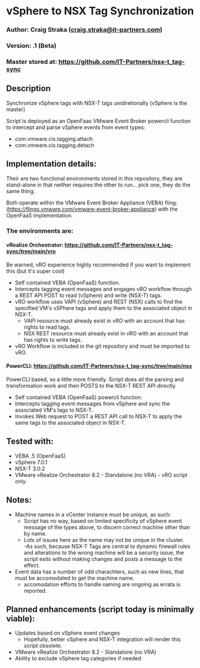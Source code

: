 # vSphere to NSX Tag Synchronization

### Author: Craig Straka (craig.straka@it-partners.com)
### Version: .1 (Beta)
### Master stored at: https://github.com/IT-Partners/nsx-t_tag-sync


## Description
Synchronize vSphere tags with NSX-T tags unidiretionally (vSphere is the master)
	
Script is deployed as an OpenFaas VMware Event Broker powercli function to intercept and parse vSphere events from event types:
- com.vmware.cis.tagging.attach
- com.vmware.cis.tagging.detach

## Implementation details:
Their are two functional environments stored in this repository, they are stand-alone in that neither requires 
the other to run... pick one, they do the same thing.
	
Both operate within the VMware Event Broker Appliance (VEBA) fling: 
(https://flings.vmware.com/vmware-event-broker-appliance) with the OpenFaaS implementation.

### The environments are:

#### vRealize Orchestrator: https://github.com/IT-Partners/nsx-t_tag-sync/tree/main/vro
Be warned, vRO experience highly recommended if you want to implement this (but it's super cool)
- Self contained VEBA (OpenFaaS) function.  
- Intercepts tagging event messages and engages vRO workflow through a REST API POST to read (vSphere) and write (NSX-T) tags.
- vRO workflow uses VAPI (vSphere) and REST (NSX) calls to find the specified VM's vSPhere tags and apply them to the associated object in NSX-T.
	- VAPI resource must already exist in vRO with an account that has rights to read tags.
	- NSX REST resource must already exist in vRO with an account that has rights to write tags.
- vRO Workflow is included in the git repository and must be imported to vRO.

#### PowerCLI: https://github.com/IT-Partners/nsx-t_tag-sync/tree/main/nsx
PowerCLI based, so a little more friendly.  Script does all the parsing and transformation work and then POSTS to the NSX-T REST API directly.
- Self contained VEBA (OpenFaaS) powercli function.
- Intercepts tagging event messages from vSphere and sync the associated VM's tags to NSX-T.
- Invokes Web request to POST a REST API call to NSX-T to apply the same tags to the associated object in NSX-T.

## Tested with:
- VEBA .5 (OpenFaaS)
- vSphere 7.0.1
- NSX-T 3.0.2
- VMware vRealize Orchestrator 8.2 - Standalone (no VRA) - vRO script only.


## Notes:
- Machine names in a vCenter instance must be unique, as such:
	- Script has no way, based on limited specificity of vSphere event message of the types above, to discern correct machine other than by name.
	- Lots of issues here as the name may not be unique in the cluster.  
		-As such, because NSX-T Tags are central to dynamic firewall rules and alterations to the wrong machine will be a security issue, the script exits without making changes and posts a message to the effect.
- Event data has a number of odd charachters, such as new lines, that must be accomodated to get the machine name.  
	- accomodation efforts to handle naming are ongoing as errata is reported.

## Planned enhancements (script today is minimally viable):
- Updates based on vSphere event changes
	- Hopefully, better vSphere and NSX-T integration will render this script obsolete.
- VMware vRealize Orchestrator 8.2 - Standalone (no VRA)
- Ability to exclude vSphere tag categories if needed
